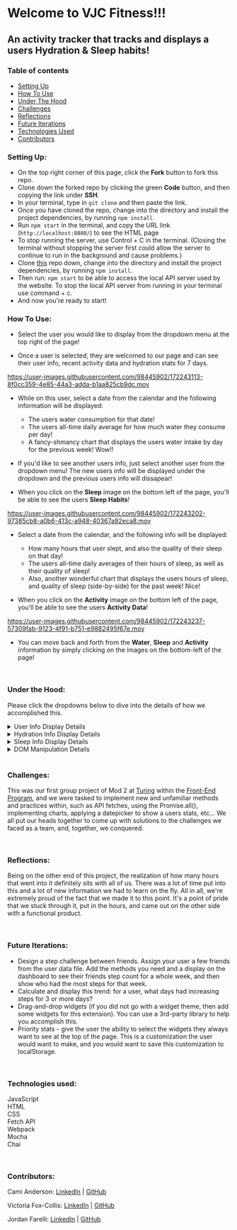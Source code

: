 # Welcome to VJC Fitness!!!

## An activity tracker that tracks and displays a users Hydration & Sleep habits!

### Table of contents
* [Setting Up](#setup)
* [How To Use](#how)
* [Under The Hood](#under)
* [Challenges](#challenges)
* [Reflections](#reflections)
* [Future Iterations](#future)
* [Technologies Used](#tech)
* [Contributors](#contributors)

### Setting Up: <a name="setup"></a>

* On the top right corner of this page, click the **Fork** button to fork this repo.
* Clone down the forked repo by clicking the green **Code** button, and then copying the link under **SSH**.
* In your terminal, type in `git clone` and then paste the link.
* Once you have cloned the repo, change into the directory and install the project dependencies, by running `npm install`.
* Run `npm start` in the terminal, and copy the URL link (`http://localhost:8080/`) to see the HTML page 
* To stop running the server, use Control + C in the terminal. (Closing the terminal without stopping the server first could allow the server to continue to run in the background and cause problems.)
* Clone [this](https://github.com/turingschool-examples/fitlit-api) repo down, change into the directory and install the project dependencies, by running `npm install`.
* Then run: `npm start` to be able to access the local API server used by the website. To stop the local API server from running in your terminal use command + c.
* And now you're ready to start!

### How To Use: <a name="how"></a>

* Select the user you would like to display from the dropdown menu at the top right of the page!

* Once a user is selected, they are welcomed to our page and can see their user info, recent activity data and hydration stats for 7 days.

https://user-images.githubusercontent.com/98445902/172243113-8f0cc359-4e85-44a3-adda-b1aa825cb9dc.mov

* While on this user, select a date from the calendar and the following information will be displayed:
    * The users water consumption for that date!
    * The users all-time daily average for how much water they consume per day!
    * A fancy-shmancy chart that displays the users water intake by day for the previous week! Wow!!


* If you'd like to see another users info, just select another user from the dropdown menu! The new users info will be displayed under the dropdown and the previous users info will dissapear!

* When you click on the **Sleep** image on the bottom left of the page, you'll be able to see the users **Sleep Habits**!

https://user-images.githubusercontent.com/98445902/172243202-97385cb8-a0b6-413c-a948-40367a92eca8.mov

* Select a date from the calendar, and the following info will be displayed:
    * How many hours that user slept, and also the quality of their sleep on that day!
    * The users all-time daily averages of their hours of sleep, as well as their quality of sleep!
    * Also, another wonderful chart that displays the users hours of sleep, and quality of sleep (side-by-side) for the past week! Nice!

* When you click on the **Activity** image on the bottom left of the page, you'll be able to see the users **Activity Data**!

https://user-images.githubusercontent.com/98445902/172243237-57309fab-9123-4f91-b751-e9882495f67e.mov


* You can move back and forth from the **Water**, **Sleep** and **Activity** information by simply clicking on the images on the bottom-left of the page!

<br>

### Under the Hood: <a name="under"></a>
Please click the dropdowns below to dive into the details of how we accomplished this.
<details>
<summary>User Info Display Details</summary>

* Our team created **User** class file to bring in the user info from an API database: ID, Name, Address, Email, Stride-Length, Daily Step Goal, and their Friends

* We then created functionality to display only their first name with a `returnFirstName()` method that uses the `.split()` to break-up each part of their name into different strings and then only returns the first.

* After this was created, we created a **UserRepository** class which uses the `.map()` iterator to return the user data object.

* Within this class, we created a `getUser()` method that gets the user info by `id`, by using the `.find()` array iterator to find the user id from the API data and makes sure it matches the id of the user that is selected from the dropdown. This method is then accessed in the `scripts.js` file within the `chooseUser()` method that we created to display the users info on the webpage.

* We also created an `averageStepGoal()` method that gets the users average step-goal by using the `.reduce()` array iterator to add up all the users steps per day, and then we divide that by the length of the users entries. We wrapped this in a `Math.round()` method, so that the returned value is a whole number. This method is then accessed in the `scripts.js` file within the `displayUserInfo()` method that displays the users info on the top-right of the page.

* Alongside the **User** and **UserRepository** classes we also created **User-test** and **UserRepository-test** files to test our code and ensure it runs properly. Within these testing files we used **Mocha** and **Chai** languages to test our implementaion code.

</details>

<details>
<summary>Hydration Info Display Details</summary>

* Aligned with the **User** class, we also created seperate classes for the user: **Hydration** and **HydrationRepository**

* The **Hydration** class pull in the users hydration data from an API database: ID, Date, and Ounces

* The **HydrationRepository** class holds all the methods that are then accessed in the `scripts.js` file where all the DOM manipulation happens.

* The **HydrationRepository** brings in the users hydration data and, like the **User** class, brings in the data by using the `.map()` iterator to return the user data object.

* We created the `displayAllTimeAvgOunces()` to display the users all-time average of daily water consumption. The method uses the `.filter()` iterator to grab the users **id** and then uses the `.reduce()` iterator to add the users total water consumption daily for all-time. We then calculate that users average water intake by dividing the water consupmtion by the how many entries that user has. We again use `Math.round()` to return a whole number. This method is then accessed in the `scripts.js` file within the `waterDataDisplay()` which displays the users data to the page.

* The `displayDailyAvgOunces()` method we created displays the users water intake for the date selected from the calendar. This method uses the `.filter()` iterator to grab the users **id**. We then use the `.find()` iterator to access the date that is selected from the calendar. This method is then accessed in the `scripts.js` file within the `waterDataDisplay()` which displays the users data to the page.

* The `displayWeekWaterIntake()` method we created gets the users water intake data and displays the previous weeks data from the date selected on the calendar. We do this by using the `.filter()` iterator to grab the users **id**. We then use `.findIndex()` to grab the index of the date selected. We then use `.slice()` to return the previous six days of data from the selected date on the calendar. Finally we `.map()` through the data and returns the data for that date. This method is then accessed in the `scripts.js` file within the `waterDataDisplay()` which shows the users data on the page.

* The `displayWaterByDate()` method we created gets the users water intake by day. This method runs the same as the `displayWeekWaterIntake()` and is accessed in the `scripts.js` file within the `waterDataDisplay()` which shows the users data on the page.

* Finally, we created a `displayWeeklyWaterChart()` which uses `chart.js` to display the users **Water** data in a chart. This method is accessed in the `scripts.js` file within the `waterDataDisplay()` which shows the users data on the page.

* Alongside the **Hydration** and **HydrationRepository** classes we also created **Hydration-test** and **HydrationRepository-test** files to test our code and ensure it runs properly. Within these testing files we used **Mocha** and **Chai** languages to test our implementaion code.

</details>

<details>
<summary>Sleep Info Display Details</summary>

* For this data, we again created two classes: **Sleep** & **SleepRepository**

* The **Sleep** class brings in the users sleep data from an API database: ID, Date, Hours Slept, and Sleep Quality

* The **SleepRepository** class holds all the methods that are then accessed in the `scripts.js` file where all the DOM manipulation happens.

* The **SleepRepository** brings in the users sleep data and, like the **User** and **Hydration** classes, brings in the data by using the `.map()` iterator to return the user data object.

* The `displayUserHoursSleepAllTime()` method was created to show the average number of hours slept per day by a user. It grabs the users by **id**, and then add their total sleep per day using the `.reduce()` iterator, and we then divide that by the number of sleep entries that user has. This method is then accessed in the `scripts.js` file within the `sleepDataDisplay()` to display the users sleep data on the page.

* The `displayUserSleepQualityAllTime()` method was created to show the users average sleep quality per day over all time. This method again grabs the users by **id**. The rest of the function runs the same as the `displayUserHoursSleepAllTime()` method, and is also accessed in the `scripts.js` file within the `sleepDataDisplay()` to display the users sleep data on the page.

* The `displayDailySleepHours()` method was created to show the selected users hours of sleep. It uses `.filter()` to move through the users and make sure the **id** matches with the user that is selected. We then use `.find()` to find the date within the data that was filtered. We then return that value. This method is then accessed in the `scripts.js` file within the `sleepDataDisplay()` to display the users sleep data on the page.

* The `displaySleepQualityByDate()` method was created to show the users sleep quality for a specific day. If uses `.filter()` to run through the users to match the **id** of the user selected. We then use `.find()` to find the date of the value that was filtered. This method is then accessed in the `scripts.js` file within the `sleepDataDisplay()` to display the users sleep data on the page.

* The `displayWeekSleepHours()` method was created to get the user data for how many hours a user slept each day over the course of a given week. This method uses `.filter()` to find the **id** of the user selected. We then use `.findIndex()` on that value to target the date value. This value is then iterated over using `.slice()` to return the previous six days of data from the selected date on the calendar. This method is then accessed in the `scripts.js` file within the `sleepDataDisplay()` to display the users sleep data on the page.

* The `displayWeekSleepQualityHours()` method was created to get the data for the users sleep quality each day over the course of a given week. This method runs the same as the `displayWeekSleepHours()` method, but grabs the sleep quality data. This method is then accessed in the `scripts.js` file within the `sleepDataDisplay()` to display the users sleep data on the page.

* Like the **HydrationRepository** we again use a chart to display the past weeks info of the date selected for a user. We created the `displayWeeklySleepChart()` method to not only grab the data for sleep hours, but also sleep quality, so that we could display the data side-by-side on the page. This method is then accessed in the `scripts.js` file within the `sleepDataDisplay()` to display the users sleep data on the page.

* Alongside the **Sleep** and **SleepRepository** classes we also created **Sleep-test** and **SleepRepository-test** files to test our code and ensure it runs properly. Within these testing files we used **Mocha** and **Chai** languages to test our implementaion code.

</details>

<details>
<summary>DOM Manipulation Details</summary>

* For the DOM manipulation, all the functionality was written in the `scripts.js` file, where we wrote display function that accessed the methods created within the **User**, **UserRepository**, **HydrationRepository**, **SleepRepository** and **ActivityRepository** classes.

* We imported our data from the class files by using the `import` keyword, and ensuring the data was coming `from` the correct filepath.

* We created several `querySelector`'s to access different elements within the **HTML** to be able to manipulate the DOM. 

* The initial `loadData()` method we created to (as it says) load all the data on the page. Using the `Promise.all()` method we take in the `getData()` and pass a string as argument to attach in the end of the URL to fetch the proper API from the `apiCalls.js` file, and then loads the data upon user and date selection from the page. Within the `loadData()` method, we also wrote in the `datepicker()` method which uses the `datepicker.js` file we downloaded from the NPM site to allow us to pick dates from a calendar to display that users data. An `addEventListener` was added to the `window` object of the page on load. 

* The `displayDropDownInfo()` method was writen to take in a user that is selcted from the dropdown on the page and display that users information, relating to ID, Name, Address, Email, Stride-Length, and Daily Step Goal. This method is accessed within the `loadData()` method to aid in the execution of the user data display. 

* The `chooseUser()` method takes in both the `userRepository` and `hydrationRepository` data and displays the data upon selectoin from the dropdown. This method is accessed within the `loadData()` method to aid in the execution of displaying the user data.

* The `displayUserInfo()` method was created to display the users info (ID, Name, Address, Email, Stride-Length, Daily Step Goal) in the box on the top right of the page after selection from the dropdown menu. This method is accessed within the `chooseUser()` method.

* The `waterDataDisplay()` method takes in the users id, the date, and the hydration repository data, and accesses methods from the **HydrationRepository** class to display the users data concerning their water intake. 

* The `sleepDataDisplay()` method takes in the same information as the `waterDataDisplay()`, and accesses methods from the **SleepRepository** class to dislay the users data concerning their sleep habits.
   
* The `activityDataDisplay()` method takes in the same information as the `waterDataDisplay()`, and accesses methods from the **ActivityRepository** class to dislay the users data concerning their activity habits.

* A `clearData()` method was created to clear out the data from a previous user after a new user is selected. 

</details><br>

### Challenges: <a name="challenges"></a>
This was our first group project of Mod 2 at [Turing](https://turing.edu/) within the [Front-End Program](https://frontend.turing.edu/), and we were tasked to implement new and unfamiliar methods and practices within, such as API fetches, using the Promise.all(), implementing charts, applying a datepicker to show a users stats, etc... We all put our heads together to come up with solutions to the challenges we faced as a team, and, together, we conquered.

<br>

### Reflections: <a name="reflections"></a>
Being on the other end of this project, the realization of how many hours that went into it definitely sits with all of us. There was a lot of time put into this and a lot of new information we had to learn on the fly. All in all, we're extremely proud of the fact that we made it to this point. It's a point of pride that we stuck through it, put in the hours, and came out on the other side with a functional product.


<br>

### Future Iterations: <a name="future"></a>
* Design a step challenge between friends. Assign your user a few friends from the user data file. Add the methods you need and a display on the dashboard to see their friends step count for a whole week, and then show who had the most steps for that week.
* Calculate and display this trend: for a user, what days had increasing steps for 3 or more days?
* Drag-and-drop widgets (if you did not go with a widget theme, then add some widgets for this extension). You can use a 3rd-party library to help you accomplish this.
* Priority stats - give the user the ability to select the widgets they always want to see at the top of the page. This is a customization the user would want to make, and you would want to save this customization to localStorage.

<br>

### Technologies used:<br><a name="tech"></a>
JavaScript<br>
HTML<br>
CSS<br>
Fetch API<br>
Webpack<br>
Mocha<br>
Chai<br>

<br>


### Contributors: <a name="contributors"></a>

Cami Anderson: [LinkedIn](https://www.linkedin.com/in/camianderson/) | [GitHub](https://github.com/camianderson)  

Victoria Fox-Collis: [LinkedIn](https://www.linkedin.com/in/victoria-fox-collis/) | [GitHub](https://github.com/VictoriaFC)

Jordan Farelli: [LinkedIn](https://www.linkedin.com/in/jordan-farelli/) | [GitHub](https://github.com/jfarelli)
